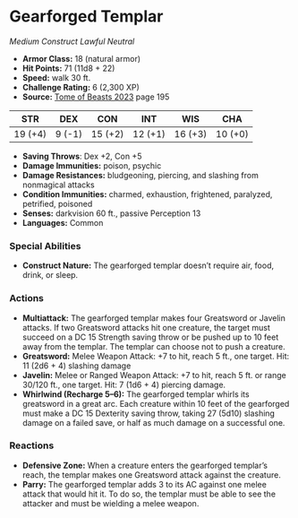 # Gearforged Templar

*Medium* *Construct* *Lawful Neutral*

- **Armor Class:** 18 (natural armor)
- **Hit Points:** 71 (11d8 + 22)
- **Speed:** walk 30 ft.
- **Challenge Rating:** 6 (2,300 XP)
- **Source:** [Tome of Beasts 2023](https://koboldpress.com/kpstore/product/tome-of-beasts-1-2023-edition/) page 195

| STR | DEX | CON | INT | WIS | CHA |
| --- | --- | --- | --- | --- | --- |
| 19 (+4) | 9 (-1) | 15 (+2) | 12 (+1) | 16 (+3) | 10 (+0) |

- **Saving Throws**: Dex +2, Con +5
- **Damage Immunities:** poison, psychic
- **Damage Resistances:** bludgeoning, piercing, and slashing from nonmagical attacks
- **Condition Immunities:** charmed, exhaustion, frightened, paralyzed, petrified, poisoned
- **Senses:** darkvision 60 ft., passive Perception 13
- **Languages:** Common
### Special Abilities
- **Construct Nature:** The gearforged templar doesn’t require air, food, drink, or sleep.
### Actions
- **Multiattack:** The gearforged templar makes four Greatsword or Javelin attacks. If two Greatsword attacks hit one creature, the target must succeed on a DC 15 Strength saving throw or be pushed up to 10 feet away from the templar. The templar can choose not to push a creature.
- **Greatsword:** Melee Weapon Attack: +7 to hit, reach 5 ft., one target. Hit: 11 (2d6 + 4) slashing damage
- **Javelin:** Melee or Ranged Weapon Attack: +7 to hit, reach 5 ft. or range 30/120 ft., one target. Hit: 7 (1d6 + 4) piercing damage.
- **Whirlwind (Recharge 5–6):** The gearforged templar whirls its greatsword in a great arc. Each creature within 10 feet of the gearforged must make a DC 15 Dexterity saving throw, taking 27 (5d10) slashing damage on a failed save, or half as much damage on a successful one.
### Reactions
- **Defensive Zone:** When a creature enters the gearforged templar’s reach, the templar makes one Greatsword attack against the creature.
- **Parry:** The gearforged templar adds 3 to its AC against one melee attack that would hit it. To do so, the templar must be able to see the attacker and must be wielding a melee weapon.
